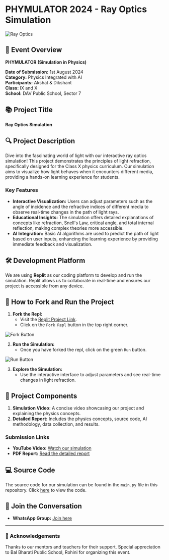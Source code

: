 # PHYMULATOR 2024 - Ray Optics Simulation

![Ray Optics](https://upload.wikimedia.org/wikipedia/commons/8/89/RefractionReflecion.svg)

## 🌟 Event Overview
**PHYMULATOR (Simulation in Physics)**

**Date of Submission:** 1st August 2024  
**Category:** Physics Integrated with AI  
**Participants:** Akshat & Dikshant  
**Class:** IX and X  
**School:** DAV Public School, Sector 7  

## 📚 Project Title
**Ray Optics Simulation**

## 🔍 Project Description
Dive into the fascinating world of light with our interactive ray optics simulation! This project demonstrates the principles of light refraction, specifically designed for the Class X physics curriculum. Our simulation aims to visualize how light behaves when it encounters different media, providing a hands-on learning experience for students.

### Key Features
- **Interactive Visualization:** Users can adjust parameters such as the angle of incidence and the refractive indices of different media to observe real-time changes in the path of light rays.
- **Educational Insights:** The simulation offers detailed explanations of concepts like refraction, Snell's Law, critical angle, and total internal reflection, making complex theories more accessible.
- **AI Integration:** Basic AI algorithms are used to predict the path of light based on user inputs, enhancing the learning experience by providing immediate feedback and visualization.

## 🛠 Development Platform
We are using **Replit** as our coding platform to develop and run the simulation. Replit allows us to collaborate in real-time and ensures our project is accessible from any device.

## 🚀 How to Fork and Run the Project

1. **Fork the Repl:**
   - Visit the [Replit Project Link](https://replit.com/@sharadrohiniatl/OddGiganticDegrees).
   - Click on the `Fork Repl` button in the top right corner.

![Fork Button](https://raw.githubusercontent.com/replit/replit-pics/main/fork-button.png)

2. **Run the Simulation:**
   - Once you have forked the repl, click on the green `Run` button.

![Run Button](https://raw.githubusercontent.com/replit/replit-pics/main/run-button.png)

3. **Explore the Simulation:**
   - Use the interactive interface to adjust parameters and see real-time changes in light refraction.

## 📂 Project Components
1. **Simulation Video:** A concise video showcasing our project and explaining the physics concepts.
2. **Detailed Report:** Includes the physics concepts, source code, AI methodology, data collection, and results.

### Submission Links
- **YouTube Video:** [Watch our simulation](https://www.youtube.com/watch?v=example)
- **PDF Report:** [Read the detailed report](https://www.example.com/report.pdf)

## 💻 Source Code
The source code for our simulation can be found in the `main.py` file in this repository. Click [here](https://replit.com/@sharadrohiniatl/OddGiganticDegrees#main.py) to view the code.

## 💬 Join the Conversation
- **WhatsApp Group:** [Join here](https://chat.whatsapp.com/F8Uk5UtFTKA0tiVWAaDzn)

---

### 🏅 Acknowledgements
Thanks to our mentors and teachers for their support. Special appreciation to Bal Bharati Public School, Rohini for organizing this event.
